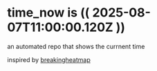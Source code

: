 # time_now is (( 2025-08-07T11:00:00.120Z ))

an automated repo that shows the currnent time

inspired by [breakingheatmap](https://github.com/breakingheatmap/breakingheatmap)